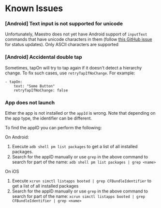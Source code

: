 # Known Issues

### \[Android] Text input is not supported for unicode

Unfortunately, Maestro does not yet have Android support of `inputText` commands that have unicode characters in them (follow [this GitHub issue](https://github.com/mobile-dev-inc/maestro/issues/146) for status updates). Only ASCII characters are supported

### \[Android] Accidental double tap

Sometimes, tapOn will try to tap again if it doesn't detect a hierarchy change. To fix such cases, use `retryTapIfNoChange`. For example:

```
- tapOn:
    text: "Some Button"
    retryTapIfNoChange: false
```

### App does not launch

Either the app is not installed or the `appId` is wrong. Note that depending on the app type, the identifier can be different.

To find the appID you can perform the following:

On Android:

1. Execute `adb shell pm list packages` to get a list of all installed packages.
2. Search for the appID manually or use `grep` in the above command to search for part of the name: `adb shell pm list packages | grep <name>`

On iOS

1. Execute `xcrun simctl listapps booted | grep CFBundleIdentifier` to get a list of all installed packages
2. Search for the appID manually or use `grep` in the above command to search for part of the name: `xcrun simctl listapps booted | grep CFBundleIdentifier | grep <name>`
